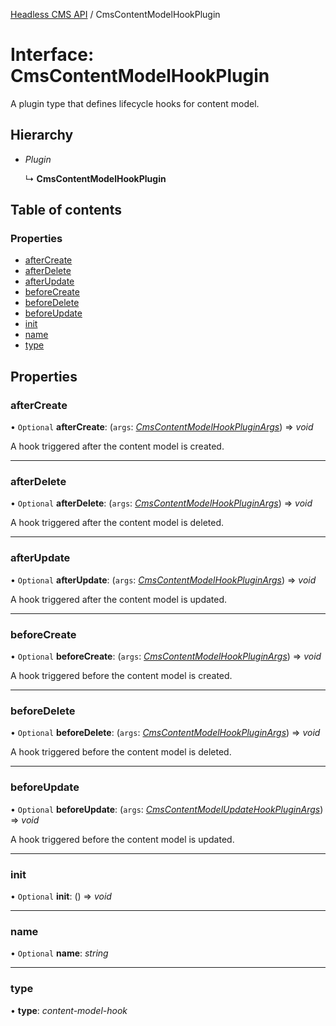 [Headless CMS API](../index) /  CmsContentModelHookPlugin

# Interface: CmsContentModelHookPlugin

A plugin type that defines lifecycle hooks for content model.

## Hierarchy

* *Plugin*

  ↳ **CmsContentModelHookPlugin**

## Table of contents

### Properties

- [afterCreate](cmscontentmodelhookplugin.md#aftercreate)
- [afterDelete](cmscontentmodelhookplugin.md#afterdelete)
- [afterUpdate](cmscontentmodelhookplugin.md#afterupdate)
- [beforeCreate](cmscontentmodelhookplugin.md#beforecreate)
- [beforeDelete](cmscontentmodelhookplugin.md#beforedelete)
- [beforeUpdate](cmscontentmodelhookplugin.md#beforeupdate)
- [init](cmscontentmodelhookplugin.md#init)
- [name](cmscontentmodelhookplugin.md#name)
- [type](cmscontentmodelhookplugin.md#type)

## Properties

### afterCreate

• `Optional` **afterCreate**: (`args`: [*CmsContentModelHookPluginArgs*](cmscontentmodelhookpluginargs.md)) => *void*

A hook triggered after the content model is created.

___

### afterDelete

• `Optional` **afterDelete**: (`args`: [*CmsContentModelHookPluginArgs*](cmscontentmodelhookpluginargs.md)) => *void*

A hook triggered after the content model is deleted.

___

### afterUpdate

• `Optional` **afterUpdate**: (`args`: [*CmsContentModelHookPluginArgs*](cmscontentmodelhookpluginargs.md)) => *void*

A hook triggered after the content model is updated.

___

### beforeCreate

• `Optional` **beforeCreate**: (`args`: [*CmsContentModelHookPluginArgs*](cmscontentmodelhookpluginargs.md)) => *void*

A hook triggered before the content model is created.

___

### beforeDelete

• `Optional` **beforeDelete**: (`args`: [*CmsContentModelHookPluginArgs*](cmscontentmodelhookpluginargs.md)) => *void*

A hook triggered before the content model is deleted.

___

### beforeUpdate

• `Optional` **beforeUpdate**: (`args`: [*CmsContentModelUpdateHookPluginArgs*](cmscontentmodelupdatehookpluginargs.md)) => *void*

A hook triggered before the content model is updated.

___

### init

• `Optional` **init**: () => *void*

___

### name

• `Optional` **name**: *string*

___

### type

• **type**: *content-model-hook*

